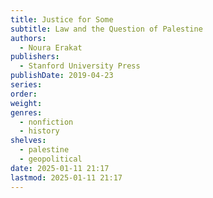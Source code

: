```yaml
---
title: Justice for Some
subtitle: Law and the Question of Palestine
authors:
  - Noura Erakat
publishers:
  - Stanford University Press
publishDate: 2019-04-23
series: 
order: 
weight: 
genres:
  - nonfiction
  - history
shelves:
  - palestine
  - geopolitical
date: 2025-01-11 21:17
lastmod: 2025-01-11 21:17
---
```

